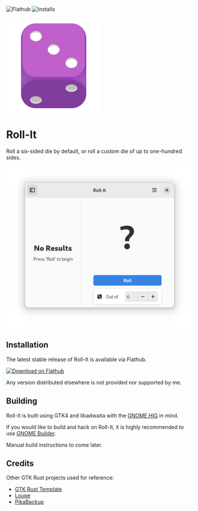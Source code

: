 ![Flathub](https://img.shields.io/flathub/v/dev.zelikos.rollit?style=for-the-badge)
![Installs](https://img.shields.io/flathub/downloads/dev.zelikos.rollit?style=for-the-badge)

![Icon](data/icons/hicolor/scalable/apps/dev.zelikos.rollit.svg)

# Roll-It

Roll a six-sided die by default, or roll a custom die of up to one-hundred sides.

![Screenshot](data/screenshots/01_rollit_startup_light.png)

## Installation

The latest stable release of Roll-It is available via Flathub.

<a href='https://flathub.org/apps/details/dev.zelikos.rollit'><img width='240' alt='Download on Flathub' src='https://dl.flathub.org/assets/badges/flathub-badge-en.png'/></a>

Any version distributed elsewhere is not provided nor supported by me.

## Building

Roll-It is built using GTK4 and libadwaita with the [GNOME HIG](https://developer.gnome.org/hig/) in mind.

If you would like to build and hack on Roll-It, it is highly recommended to use [GNOME Builder](https://gitlab.gnome.org/GNOME/gnome-builder/).

Manual build instructions to come later.

## Credits

Other GTK Rust projects used for reference:

- [GTK Rust Template](https://gitlab.gnome.org/World/Rust/gtk-rust-template)
- [Loupe](https://gitlab.gnome.org/Incubator/loupe)
- [PikaBackup](https://gitlab.gnome.org/World/pika-backup)

